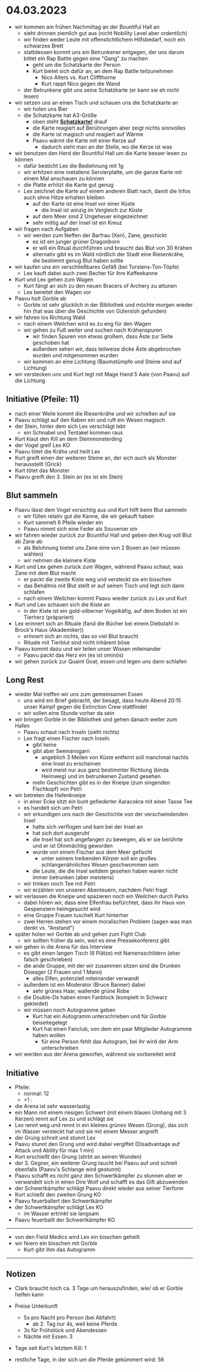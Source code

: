 # 04.03.2023
- wir kommen am frühen Nachmittag an der Bountiful Hall an
	- sieht drinnen ziemlich gut aus (nicht Nobility Level aber ordentlich)
	- wir finden weder Leute mit offenstichtlichem Hilfsbedarf, noch ein schwarzes Brett
	- stattdessen kommt uns ein Betrunkener entgegen, der uns darum bittet ein Rap Battle gegen eine "Gang" zu machen
		- geht um die Schatzkarte der Person
		- Kurt bietet sich dafür an, an dem Rap Battle teilzunehmen
			- Nico Alters vs. Kurt Cliffthorne
			- Kurt rappt Nico gegen die Wand
	- der Betrunkene gibt uns seine Schatzkarte (er kann sie eh nicht lesen)
- wir setzen uns an einen Tisch und schauen uns die Schatzkarte an
	- wir holen uns Bier
	- die Schatzkarte hat A3-Größe
		- oben steht <u>**Schatzkarte!**</u> drauf
		- die Karte reagiert auf Berührungen aber zeigt nichts sinnvolles
		- die Karte ist magisch und reagiert auf Wärme
		- Paavu wärmt die Karte mit einer Kerze auf
			- dadurch sieht man an der Stelle, wo die Kerze ist was
- wir benutzen den Herd der Bountiful Hall um die Karte besser lesen zu können
	- dafür besticht Lex die Bediehnung mit 1g
	- wir erhitzen eine metallene Servierplatte, um die ganze Karte mit einem Mal anschauen zu können
	- die Platte erhitzt die Karte gut genug
	- Lex zeichnet die Karte auf einem anderen Blatt nach, damit die Infos auch ohne Hitze erhalten bleiben
		- auf der Karte ist eine Insel vor einer Küste
			- die Insel ist winzig im Vergleich zur Küste
		- auf dem Meer sind 2 Ungeheuer eingezeichnet
		- sehr mittig auf der Insel ist ein Kreuz
- wir fragen nach Aufgaben
	- wir werden zum Neffen der Barfrau (Xen), Zane, geschickt
		- es ist ein junger grüner Dragonborn
		- er will ein Ritual durchführen und braucht das Blut von 30 Krähen
		- alternativ gibt es im Wald nördlich der Stadt eine Riesenkrähe, die bestimmt genug Blut haben sollte
- wir kaufen uns ein verschließbares Gefäß (bei Torstens-Ton-Töpfe)
	- Lex kauft dabei auch zwei Becher für ihre Kaffeekanne
- Kurt und Lex gehen zum Wagen
	- Kurt fängt an sich zu den neuen Bracers of Archery zu attunen
	- Lex bereitet den Wagen vor
- Paavu holt Gorble ab
	- Gorble ist sehr glücklich in der Bibliothek und möchte morgen wieder hin (hat was über die Geschichte von Gütersloh gefunden)
- wir fahren los Richtung Wald
	- nach einem Weilchen wird es zu eng für den Wagen
	- wir gehen zu Fuß weiter und suchen nach Krähenspuren
		- wir finden Spuren von etwas großem, dass Äste zur Seite geschoben hat
		- außerdem sehen wir, dass teilweise dicke Äste abgebrochen wurden und mitgenommen wurden
	- wir kommen an eine Lichtung (Baumstümpfe und Steine sind auf Lichtung)
- wir verstecken uns und Kurt legt mit Mage Hand 5 Aale (von Paavu) auf die Lichtung

## Initiative (Pfeile: 11)
- nach einer Weile kommt die Riesenkrähe und wir schießen auf sie
- Paavu schlägt auf den Raben ein und ruft ein Wesen magisch
- der Stein, hinter dem sich Lex verschlägt lebt
	- ein Schnabel und Tentakel kommen raus
- Kurt klaut den Kill an dem Steinmonsterding
- der Vogel greif Lex KO
- Paavu tötet die Krähe und heilt Lex
- Kurt greift einen der weiteren Steine an, der sich auch als Monster herausstellt (Grick)
- Kurt tötet das Monster
- Paavu greift den 3. Stein an (es ist ein Stein)

## Blut sammeln
- Paavu lässt dem Vogel vorsichtig aus und Kurt hilft beim Blut sammeln
	- wir füllen relativ gut die Kanne, die wir gekauft haben
	- Kurt sammelt 6 Pfeile wieder ein
	- Paavu nimmt sich eine Feder als Souvenier ein
- wir fahren wieder zurück zur Bountiful Hall und geben den Krug voll Blut ab Zane ab
	- als Belohnung bietet uns Zane eine von 2 Boxen an (wir müssen wählen)
	- wir nehmen die kleinere Kiste
- Kurt und Lex gehen zurück zum Wagen, während Paavu schaut, was Zane mit dem Blut macht
	- er packt die zweite Kiste weg und versteckt sie ein bisschen
	- das Behältnis mit Blut stellt er auf seinen Tisch und legt sich dann schlafen
	- nach einem Weilchen kommt Paavu wieder zurück zu Lex und Kurt
- Kurt und Lex schauen sich die Kiste an
	- in der Kiste ist ein gold-silberner Vogelkäfig, auf dem Boden ist ein Tierherz (präpariert)
- Lex erinnert sich an Rituale (fand die Bücher bei einem Diebstahl in Brock's Haus (Akademiker))
	- erinnert sich an nichts, das so viel Blut braucht
	- Rituale mit Tierblut sind nicht inhärent böse
- Paavu kommt dazu und wir teilen unser Wissen miteinander
	- Paavu packt das Herz ein (es ist ominös)
- wir gehen zurück zur Quaint Goat, essen und legen uns dann schlafen

## Long Rest
- wieder Mal treffen wir uns zum gemeinsamen Essen
	- uns wird ein Brief gebracht, der besagt, dass heute Abend 20:15 unser Kampf gegen die Extinction Crew stattfindet
	- wir sollen eine Stunde vorher da sein
- wir bringen Gorble in der Bibliothek und gehen danach weiter zum Hafen
	- Paavu schaut nach Inseln (sieht nichts)
	- Lex fragt einen Fischer nach Inseln
		- gibt keine
		- gibt aber Seemansgarn
			- angeblich 3 Meilen von Küste entfernt soll manchmal nachts eine Insel zu erscheinen
			- wird meist nur aus ganz bestimmter Richtung (kinda Heimweg) und im betrunkenen Zustand gesehen
		- mehr Geschichten gibt es in der Kneipe (zum singenden Fischkopf) von Petri
- wir betreten die Hafenkneipe
	- in einer Ecke sitzt ein bunt gefiederter Aaracokra mit einer Tasse Tee
	- es handelt sich um Petri
	- wir erkundigen uns nach der Geschichte von der verschwindenden Insel
		- hatte sich verflogen und kam bei der Insel an
		- hat sich dort ausgeruht
		- die Insel hat sich angefangen zu bewegen, als er sie berührte und er ist Ohnmächtig geworden
		- wurde von einem Fischer aus dem Meer gefischt
			- unter seinem treibenden Körper soll ein großes schlangenähnliches Wesen geschwommen sein
		- die Leute, die die Insel seitdem gesehen haben waren nicht immer betrunken (aber meistens)
	- wir trinken noch Tee mit Petri
	- wir erzählen von unseren Abenteuern, nachdem Petri fragt
- wir verlassen die Kneipe und spazieren noch ein Weilchen durch Parks
	- dabei hören wir, dass eine Elfenfrau befürchtet, dass ihr Haus von Gespenstern heimgesucht wird
	- eine Gruppe Frauen tuschelt Kurt hinterher
	- zwei Herren stehen vor einem moralischen Problem (sagen was man denkt vs. "Anstand")
- später holen wir Gorble ab und gehen zum Fight Club
	- wir sollten früher da sein, weil es eine Pressekonferenz gibt
- wir gehen in die Arena für das Interview
	- es gibt einen langen Tisch (6 Plätze) mit Namensschildern (eher falsch geschrieben)
	- die ande Gruppe, mit der wir zusammen sitzen sind die Drunken Dowager (2 Frauen und 1 Mann)
		- alles Elfen, potenziell miteinander verwandt
	- außerdem ist ein Moderator (Bruce Banner) dabei
		- sehr grünes Haar, wallende grüne Robe
	- die Double-Ds haben einen Fanblock (komplett in Schwarz gekleidet)
	- wir müssen noch Autogramme geben
		- Kurt hat ein Autogramm unterschrieben und für Gorble beiseitegelegt
		- Kurt hat einen Fanclub, von dem ein paar Mitglieder Autogramme haben wollen
			- für eine Person fehlt das Autogram, bei ihr wird der Arm unterschrieben
- wir werden aus der Arena geworfen, während sie vorbereitet wird

## Initiative
- Pfeile:
	- normal: 12
	- +1 :
- die Arena ist sehr wasserlastig
- ein Mann mit einem riesigen Schwert (mit einem blauen Umhang mit 3 Kerzen) rennt auf Lex zu und schlägt sie
- Lex rennt weg und rennt in ein kleines grünes Wesen (Grung), das sich im Wasser versteckt hat und sie mit einem Messer angreift
- der Grung schreit und stunnt Lex
- Paavu stunnt den Grung und wird dabei vergiftet (Disadvantage auf Attack und Ability für max 1 min)
- Kurt erschießt den Grung (stirbt an seinen Wunden)
- der 3. Gegner, ein weiterer Grung taucht bei Paavu auf und schreit ebenfalls (Paavu's Schlange wird gestunnt)
- Paavu schafft es nicht ganz den Schwertkämpfer zu stunnen aber er verwandelt sich in einen Dire Wolf und schafft es das Gift abzuwenden
- der Schwertkämpfer schlägt Paavu direkt wieder aus seiner Tierform
- Kurt schießt den zweiten Grung KO
- Paavu feuerballert den Schwertkämpfer
- der Schwertkämpfer schlägt Lex KO
	- im Wasser ertrinkt sie langsam
- Paavu feuerballt der Schwertkämpfer KO

---

- von den Field Medics wird Lex ein bisschen geheilt
- wir feiern ein bisschen mit Gorble
	- Kurt gibt ihm das Autogramm

---
## Notizen
- Clark braucht noch ca. 3 Tage um herauszufinden, wie/ ob er Gorble helfen kann

- Preise Unterkunft
	- 5s pro Nacht pro Person (bei Abfahrt)
		- ab 2. Tag nur 4s, weil keine Pferde
	- 3s für Frühstück und Abendessen
	- Nächte mit Essen: 3

- Tage seit Kurt's letztem Kill: 1
- restliche Tage, in der sich um die Pferde gekümmert wird: 56